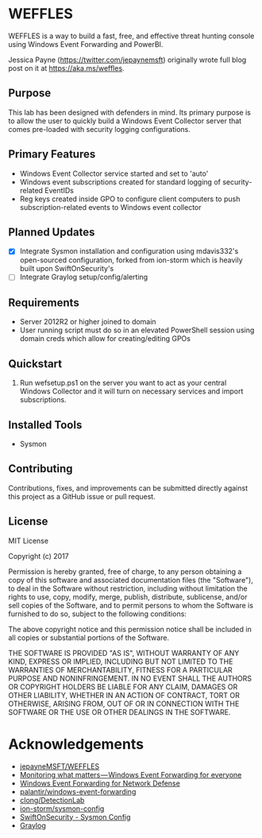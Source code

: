# WEFFLES

WEFFLES is a way to build a fast, free, and effective threat hunting console using Windows Event Forwarding and PowerBI. 

Jessica Payne (https://twitter.com/jepaynemsft) originally wrote full blog post on it at https://aka.ms/weffles. 

## Purpose
This lab has been designed with defenders in mind. Its primary purpose is to allow the user to quickly build a Windows Event Collector server that comes pre-loaded with security logging configurations.

## Primary Features
* Windows Event Collector service started and set to 'auto'
* Windows event subscriptions created for standard logging of security-related EventIDs
* Reg keys created inside GPO to configure client computers to push subscription-related events to Windows event collector

## Planned Updates
- [x] Integrate Sysmon installation and configuration using mdavis332's open-sourced configuration, forked from ion-storm which is heavily built upon SwiftOnSecurity's
- [ ] Integrate Graylog setup/config/alerting

## Requirements
* Server 2012R2 or higher joined to domain
* User running script must do so in an elevated PowerShell session using domain creds which allow for creating/editing GPOs

## Quickstart
1. Run wefsetup.ps1 on the server you want to act as your central Windows Collector and it will turn on necessary services and import subscriptions.

## Installed Tools
  * Sysmon

## Contributing
Contributions, fixes, and improvements can be submitted directly against this project as a GitHub issue or pull request.

## License
MIT License

Copyright (c) 2017

Permission is hereby granted, free of charge, to any person obtaining a copy
of this software and associated documentation files (the "Software"), to deal
in the Software without restriction, including without limitation the rights
to use, copy, modify, merge, publish, distribute, sublicense, and/or sell
copies of the Software, and to permit persons to whom the Software is
furnished to do so, subject to the following conditions:

The above copyright notice and this permission notice shall be included in all
copies or substantial portions of the Software.

THE SOFTWARE IS PROVIDED "AS IS", WITHOUT WARRANTY OF ANY KIND, EXPRESS OR
IMPLIED, INCLUDING BUT NOT LIMITED TO THE WARRANTIES OF MERCHANTABILITY,
FITNESS FOR A PARTICULAR PURPOSE AND NONINFRINGEMENT. IN NO EVENT SHALL THE
AUTHORS OR COPYRIGHT HOLDERS BE LIABLE FOR ANY CLAIM, DAMAGES OR OTHER
LIABILITY, WHETHER IN AN ACTION OF CONTRACT, TORT OR OTHERWISE, ARISING FROM,
OUT OF OR IN CONNECTION WITH THE SOFTWARE OR THE USE OR OTHER DEALINGS IN THE
SOFTWARE.

# Acknowledgements
* [jepayneMSFT/WEFFLES](https://github.com/jepayneMSFT/WEFFLES)
* [Monitoring what matters — Windows Event Forwarding for everyone](https://blogs.technet.microsoft.com/jepayne/2015/11/23/monitoring-what-matters-windows-event-forwarding-for-everyone-even-if-you-already-have-a-siem/)
* [Windows Event Forwarding for Network Defense](https://medium.com/@palantir/windows-event-forwarding-for-network-defense-cb208d5ff86f)
* [palantir/windows-event-forwarding](http://github.com/palantir/windows-event-forwarding)
* [clong/DetectionLab](https://github.com/clong/DetectionLab)
* [ion-storm/sysmon-config](https://github.com/ion-storm/sysmon-config)
* [SwiftOnSecurity - Sysmon Config](https://github.com/SwiftOnSecurity/sysmon-config)
* [Graylog](https://www.graylog.org)
